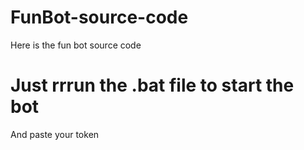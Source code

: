 # FunBot-source-code
Here is the fun bot source code 
# Just rrrun the .bat file to start the bot
And paste your token 
